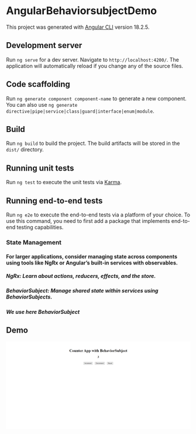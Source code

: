 # AngularBehaviorsubjectDemo

This project was generated with [Angular CLI](https://github.com/angular/angular-cli) version 18.2.5.

## Development server

Run `ng serve` for a dev server. Navigate to `http://localhost:4200/`. The application will automatically reload if you change any of the source files.

## Code scaffolding

Run `ng generate component component-name` to generate a new component. You can also use `ng generate directive|pipe|service|class|guard|interface|enum|module`.

## Build

Run `ng build` to build the project. The build artifacts will be stored in the `dist/` directory.

## Running unit tests

Run `ng test` to execute the unit tests via [Karma](https://karma-runner.github.io).

## Running end-to-end tests

Run `ng e2e` to execute the end-to-end tests via a platform of your choice. To use this command, you need to first add a package that implements end-to-end testing capabilities.

###  State Management


 #### For larger applications, consider managing state across components using tools like NgRx or Angular’s built-in services with observables.

  ##### NgRx: Learn about actions, reducers, effects, and the store.
  ##### BehaviorSubject: Manage shared state within services using BehaviorSubjects.
  ##### We use here BehaviorSubject

## Demo

![Demo](https://github.com/walaazahranthedeveloper/angular-behaviorsubject-demo/blob/master/screencapture-localhost-4200-2024-09-23-13_56_34.png)
